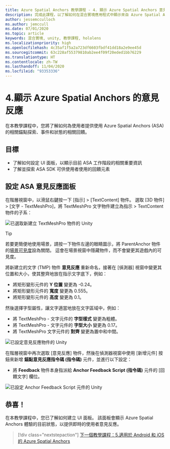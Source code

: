 ```yaml
---
title: Azure Spatial Anchors 教學課程 - 4. 顯示 Azure Spatial Anchors 意見反應
description: 完成此課程，以了解如何在混合實境應用程式中顯示來自 Azure Spatial Anchors 的意見反應。
author: jessemcculloch
ms.author: jemccull
ms.date: 07/01/2020
ms.topic: article
keywords: 混合實境, unity, 教學課程, hololens
ms.localizationpriority: high
ms.openlocfilehash: 4c35af1f5a2a723df6603fbdf41dd18a2e9ee45d
ms.sourcegitcommit: 63c228af55379810ab2ee4f09f20eded1bb76229
ms.translationtype: HT
ms.contentlocale: zh-TW
ms.lasthandoff: 11/04/2020
ms.locfileid: "93353336"
---
```

# <a name="4-displaying-feedback-from-azure-spatial-anchors"></a>4.顯示 Azure Spatial Anchors 的意見反應

在本教學課程中，您將了解如何為使用者提供使用 Azure Spatial Anchors (ASA) 的相關錨點探索、事件和狀態的相關回饋。

## <a name="objectives"></a>目標

* 了解如何設定 UI 面板，以顯示目前 ASA 工作階段的相關重要資訊
* 了解並探索 ASA SDK 可供使用者使用的回饋元素

## <a name="setting-up-asa-feedback-panel"></a>設定 ASA 意見反應面板

在階層視窗中，以滑鼠右鍵按一下 [指示] >  [TextContent] 物件。 選取 [3D 物件] >  [文字 - TextMeshPro]，將 TextMeshPro 文字物件建立為指示 > TextContent 物件的子系：

![已選取新建立 TextMeshPro 物件的 Unity](images/mr-learning-asa/asa-04-section1-step1-1.png)

> [!TIP]
> 若要更簡便地使用場景，請按一下物件左邊的眼睛圖示，將 ParentAnchor 物件的<a href="https://docs.unity3d.com/Manual/SceneVisibility.html" target="_blank">場景可見度</a>設為關閉。 這會在場景視窗中隱藏物件，而不會變更其遊戲內的可見度。

將新建立的文字 (TMP) 物件 **意見反應** 重新命名，接著在 [偵測器] 視窗中變更其位置和大小，使其整齊地放在指示文字底下，例如：

* 將矩形變形元件的 **Y 位置** 變更為 -0.24。
* 將矩形變形元件的 **寬度** 變更為 0.555。
* 將矩形變形元件的 **高度** 變更為 0.1。

然後選擇字型屬性，讓文字適當地放在文字區域中，例如：

* 將 TextMeshPro - 文字元件的 **字型樣式** 變更為粗體。
* 將 TextMeshPro - 文字元件的 **字型大小** 變更為 0.17。
* 將 TextMeshPro 文字元件的 **對齊** 變更為置中和中間。

![已設定意見反應物件的 Unity](images/mr-learning-asa/asa-04-section1-step1-2.png)

在階層視窗中再次選取 [意見反應] 物件，然後在偵測器視窗中使用 [新增元件] 按鈕來新增 **錨點意見反應指令碼 (指令碼)** 元件，並進行以下設定：

* 將 **Feedback** 物件本身指派給 **Anchor Feedback Script (指令碼)** 元件的 [回饋文字] 欄位。

![已設定 Anchor Feedback Script 元件的 Unity](images/mr-learning-asa/asa-04-section1-step1-3.png)

## <a name="congratulations"></a>恭喜！

在本教學課程中，您已了解如何建立 UI 面板。 該面板會顯示 Azure Spatial Anchors 體驗的目前狀態，以提供即時的使用者意見反應。

> [!div class="nextstepaction"]
> [下一個教學課程：5.適用於 Android 和 iOS 的 Azure Spatial Anchors](mr-learning-asa-05.md)

